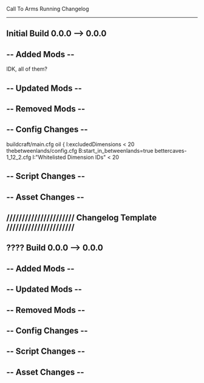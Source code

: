 Call To Arms Running Changelog

-------------------------------------------------------------------------------
Initial Build
0.0.0 --> 0.0.0
-------------------------------------------------------------------------------

-- Added Mods --
----------------
IDK, all of them?

-- Updated Mods --
-------------------


-- Removed Mods --
------------------


-- Config Changes --
--------------------
buildcraft/main.cfg
    oil {
        I:excludedDimensions <
            20
thebetweenlands/config.cfg
    B:start_in_betweenlands=true
bettercaves-1_12_2.cfg
    I:"Whitelisted Dimension IDs" <
        20


-- Script Changes --
--------------------


-- Asset Changes --
-------------------


////////////////////// Changelog Template //////////////////////
-------------------------------------------------------------------------------
???? Build
0.0.0 --> 0.0.0
-------------------------------------------------------------------------------
-- Added Mods --
----------------

-- Updated Mods --
-------------------

-- Removed Mods --
------------------

-- Config Changes --
--------------------

-- Script Changes --
--------------------

-- Asset Changes --
-------------------